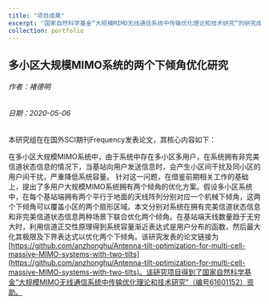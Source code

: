 ```yaml
---
title: "项目成果"
excerpt: "国家自然科学基金“大规模MIMO无线通信系统中传输优化理论和技术研究”的研究成果-4"
collection: portfolio
---
```

## 多小区大规模MIMO系统的两个下倾角优化研究

###### 作者：褚德明

###### 日期：2020-05-06


本研究组在在国外SCI期刊Frequency发表论文，其核心内容如下：

在多小区大规模MIMO系统中，由于系统中存在多小区多用户，在系统拥有非完美信道状态信息的情况下，当基站向用户发送信息时，会产生小区间干扰及同小区的用户间干扰，严重降低系统容量。
针对这一问题，在借鉴前期相关工作的基础上，提出了多用户大规模MIMO系统拥有两个倾角的优化方案。假设多小区系统中，在每个基站端拥有两个平行于地面的天线阵列分别对应一个机械下倾角，这两个下倾角可以覆盖小区的两个扇形区域。本文分别对系统在拥有完美信道状态信息和非完美信道状态信息两种场景下联合优化两个倾角。在基站端天线数量趋于无穷大时，利用信道正交性原理得到系统容量渐近表达式是用户分布的函数，然后最大化其极限及下界表达式以优化两个下倾角。该研究发表的论文链接为[https://github.com/anzhonghu/Antenna-tilt-optimization-for-multi-cell-massive-MIMO-systems-with-two-tilts](https://github.com/anzhonghu/Antenna-tilt-optimization-for-multi-cell-massive-MIMO-systems-with-two-tilts)。该研究项目得到了国家自然科学基金“大规模MIMO无线通信系统中传输优化理论和技术研究”（编号61601152）资助。
